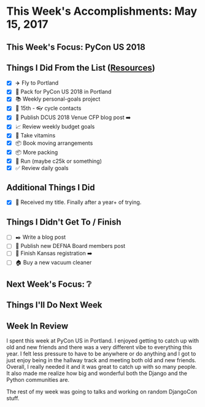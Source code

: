 # This Week's Accomplishments: May 15, 2017

## This Week's Focus: PyCon US 2018

## Things I Did From the List ([Resources](resources.md))

- [x] :airplane: Fly to Portland
- [x] :baggage_claim: Pack for PyCon US 2018 in Portland
- [x] :books: Weekly personal-goals project
- [x] :calendar: 15th - :eyeglasses: cycle contacts
- [x] :calendar: Publish DCUS 2018 Venue CFP blog post :arrow_right:
- [x] :chart_with_upwards_trend: Review weekly budget goals
- [x] :muscle: Take vitamins
- [x] :package: Book moving arrangements
- [x] :package: More packing
- [x] :running: Run (maybe c25k or something)
- [x] :white_check_mark: Review daily goals

## Additional Things I Did

- [x] :car: Received my title. Finally after a year+ of trying.

## Things I Didn't Get To / Finish

- [ ] :black_nib: Write a blog post
- [ ] :calendar: Publish new DEFNA Board members post
- [ ] :car: Finish Kansas registration :arrow_right:
- [ ] :house: Buy a new vacuum cleaner

## Next Week's Focus: :grey_question:

## Things I'll Do Next Week

## Week In Review

I spent this week at PyCon US in Portland. I enjoyed getting to catch up with old and new friends and there was a very different vibe to everything this year. I felt less pressure to have to be anywhere or do anything and I got to just enjoy being in the hallway track and meeting both old and new friends. Overall, I really needed it and it was great to catch up with so many people. It also made me realize how big and wonderful both the Django and the Python communities are. 

The rest of my week was going to talks and working on random DjangoCon stuff.
